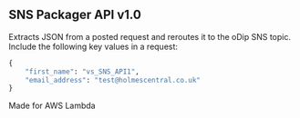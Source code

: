 ## SNS Packager API v1.0

Extracts JSON from a posted request and reroutes it to the oDip SNS topic.
Include the following key values in a request:

```python
{
	"first_name": "vs_SNS_API1",
	"email_address": "test@holmescentral.co.uk"
}
```

Made for AWS Lambda
